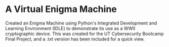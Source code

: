 # A Virtual Enigma Machine

Created an Enigma Machine using Python's Integrated Development and Learning Environment (IDLE) to demonstrate its use as a WWII cryptographic device.
This was created for the UT Cybersecurity Bootcamp Final Project, and a .txt version has been included for a quick view. 
